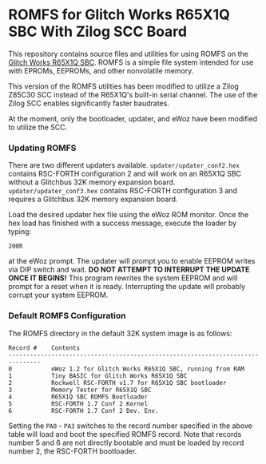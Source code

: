 # ROMFS for Glitch Works R65X1Q SBC With Zilog SCC Board

This repository contains source files and utilities for using ROMFS on the [Glitch Works R65X1Q SBC](https://www.tindie.com/products/21523/). ROMFS is a simple file system intended for use with EPROMs, EEPROMs, and other nonvolatile memory.

This version of the ROMFS utilities has been modified to utilize a Zilog Z85C30 SCC instead of the R65X1Q's built-in serial channel. The use of the Zilog SCC enables significantly faster baudrates.

At the moment, only the bootloader, updater, and eWoz have been modified to utilize the SCC.

### Updating ROMFS

There are two different updaters available. `updater/updater_conf2.hex` contains RSC-FORTH configuration 2 and will work on an R65X1Q SBC without a Glitchbus 32K memory expansion board. `updater/updater_conf3.hex` contains RSC-FORTH configuration 3 and requires a Glitchbus 32K memory expansion board.

Load the desired updater hex file using the eWoz ROM monitor. Once the hex load has finished with a success message, execute the loader by typing:

`200R`

at the eWoz prompt. The updater will prompt you to enable EEPROM writes via DIP switch and wait. **DO NOT ATTEMPT TO INTERRUPT THE UPDATE ONCE IT BEGINS!** This program rewrites the system EEPROM and will prompt for a reset when it is ready. Interrupting the update will probably corrupt your system EEPROM.

### Default ROMFS Configuration

The ROMFS directory in the default 32K system image is as follows:

```
Record #    Contents
-------------------------------------------------------------------------------
0           eWoz 1.2 for Glitch Works R65X1Q SBC, running from RAM
1           Tiny BASIC for Glitch Works R65X1Q SBC
2           Rockwell RSC-FORTH v1.7 for R65X1Q SBC bootloader
3           Memory Tester for R65X1Q SBC
4           R65X1Q SBC ROMFS Bootloader
5           RSC-FORTH 1.7 Conf 2 Kernel
6           RSC-FORTH 1.7 Conf 2 Dev. Env.
```

Setting the `PA0` - `PA3` switches to the record number specified in the above table will load and boot the specified ROMFS record. Note that records number 5 and 6 are not directly bootable and must be loaded by record number 2, the RSC-FORTH bootloader.
